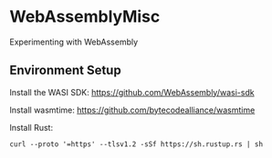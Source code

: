 # WebAssemblyMisc
Experimenting with WebAssembly

## Environment Setup
Install the WASI SDK: https://github.com/WebAssembly/wasi-sdk

Install wasmtime: https://github.com/bytecodealliance/wasmtime

Install Rust: 

```
curl --proto '=https' --tlsv1.2 -sSf https://sh.rustup.rs | sh
```
